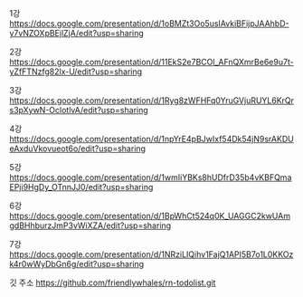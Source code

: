 
1강
https://docs.google.com/presentation/d/1oBMZt3Oo5usIAvkiBFijpJAAhbD-y7vNZOXpBEjlZjA/edit?usp=sharing

2강
https://docs.google.com/presentation/d/11EkS2e7BCOl_AFnQXmrBe6e9u7t-yZfFTNzfg82lx-U/edit?usp=sharing

3강
https://docs.google.com/presentation/d/1Ryg8zWFHFq0YruGVjuRUYL6KrQrs3pXywN-OclotlvA/edit?usp=sharing

4강
https://docs.google.com/presentation/d/1npYrE4pBJwIxf54Dk54jN9srAKDUeAxduVkovueot6o/edit?usp=sharing

5강
https://docs.google.com/presentation/d/1wmIiYBKs8hUDfrD35b4vKBFQmaEPji9HgDy_OTnnJJ0/edit?usp=sharing

6강
https://docs.google.com/presentation/d/1BpWhCt524q0K_UAGGC2kwUAmgdBHhburzJmP3vWiXZA/edit?usp=sharing

7강
https://docs.google.com/presentation/d/1NRziLIQihv1FajQ1API5B7o1L0KKOzk4r0wWyDbGn6g/edit?usp=sharing

깃 주소
https://github.com/friendlywhales/rn-todolist.git
